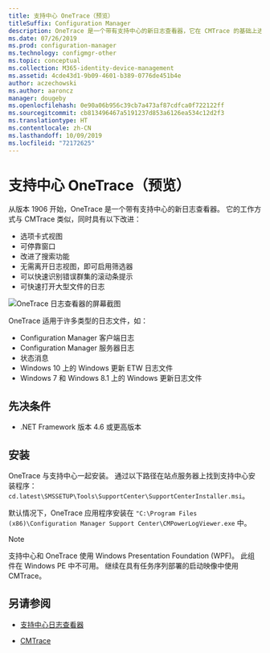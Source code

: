 ```yaml
---
title: 支持中心 OneTrace（预览）
titleSuffix: Configuration Manager
description: OneTrace 是一个带有支持中心的新日志查看器，它在 CMTrace 的基础上进行了改进。
ms.date: 07/26/2019
ms.prod: configuration-manager
ms.technology: configmgr-other
ms.topic: conceptual
ms.collection: M365-identity-device-management
ms.assetid: 4cde43d1-9b09-4601-b389-0776de451b4e
author: aczechowski
ms.author: aaroncz
manager: dougeby
ms.openlocfilehash: 0e90a06b956c39cb7a473af87cdfca0f722122ff
ms.sourcegitcommit: cb813496467a5191237d853a6126ea534c12d2f3
ms.translationtype: HT
ms.contentlocale: zh-CN
ms.lasthandoff: 10/09/2019
ms.locfileid: "72172625"
---
```

# <a name="support-center-onetrace-preview"></a>支持中心 OneTrace（预览）

<!--3555962-->

从版本 1906 开始，OneTrace 是一个带有支持中心的新日志查看器。 它的工作方式与 CMTrace 类似，同时具有以下改进：

- 选项卡式视图
- 可停靠窗口
- 改进了搜索功能
- 无需离开日志视图，即可启用筛选器
- 可以快速识别错误群集的滚动条提示
- 可快速打开大型文件的日志

![OneTrace 日志查看器的屏幕截图](media/3555962-onetrace.png)

OneTrace 适用于许多类型的日志文件，如：

- Configuration Manager 客户端日志
- Configuration Manager 服务器日志
- 状态消息
- Windows 10 上的 Windows 更新 ETW 日志文件
- Windows 7 和 Windows 8.1 上的 Windows 更新日志文件

## <a name="prerequisites"></a>先决条件

- .NET Framework 版本 4.6 或更高版本

## <a name="install"></a>安装

OneTrace 与支持中心一起安装。 通过以下路径在站点服务器上找到支持中心安装程序：`cd.latest\SMSSETUP\Tools\SupportCenter\SupportCenterInstaller.msi`。

默认情况下，OneTrace 应用程序安装在 `"C:\Program Files (x86)\Configuration Manager Support Center\CMPowerLogViewer.exe` 中。

> [!Note]  
> 支持中心和 OneTrace 使用 Windows Presentation Foundation (WPF)。 此组件在 Windows PE 中不可用。 继续在具有任务序列部署的启动映像中使用 CMTrace。  

## <a name="see-also"></a>另请参阅

- [支持中心日志查看器](/sccm/core/support/support-center-ui-reference#bkmk_log-viewer)

- [CMTrace](/sccm/core/support/cmtrace)
